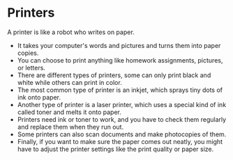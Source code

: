 # Printers

A printer is like a robot who writes on paper. 
- It takes your computer's words and pictures and turns them into paper copies. 
- You can choose to print anything like homework assignments, pictures, or letters. 
- There are different types of printers, some can only print black and white while others can print in color. 
- The most common type of printer is an inkjet, which sprays tiny dots of ink onto paper. 
- Another type of printer is a laser printer, which uses a special kind of ink called toner and melts it onto paper. 
- Printers need ink or toner to work, and you have to check them regularly and replace them when they run out. 
- Some printers can also scan documents and make photocopies of them. 
- Finally, if you want to make sure the paper comes out neatly, you might have to adjust the printer settings like the print quality or paper size.
